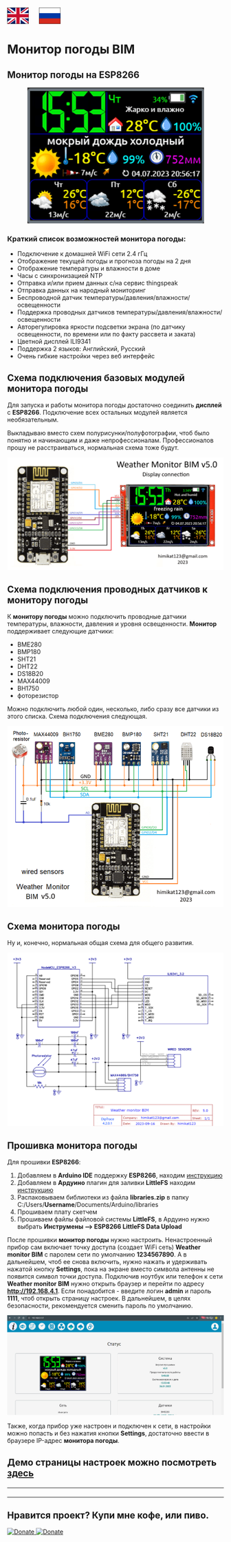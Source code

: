<a href="README.md"><img src="img/en.png" alt="Read this in english" width="50px" style="margin-right:20px"></a>
<a href="README_RU.md"><img src="img/ru.png" alt="Читать на русском" width="50px"></a> 

# Монитор погоды BIM
## Монитор погоды на ESP8266

<p align="center"><img src="img/main_RU.png" alt="Weather monitor based on ESP8266"></p> 

### Краткий список возможностей монитора погоды:

* Подключение к домашней WiFi сети 2.4 гГц
* Отображение текущей погоды и прогноза погоды на 2 дня
* Отображение температуры и влажности в доме
* Часы с синхронизацией NTP
* Отправка и/или прием данных с/на сервис thingspeak
* Отправка данных на народный мониторинг
* Беспроводной датчик температуры/давления/влажности/освещенности
* Поддержка проводных датчиков температуры/давления/влажности/освещенности
* Авторегулировка яркости подсветки экрана (по датчику освещенности, по времени или по факту рассвета и заката)
* Цветной дисплей ILI9341
* Поддержка 2 языков: Английский, Русский
* Очень гибкие настройки через веб интерфейс

## Схема подключения базовых модулей монитора погоды
Для запуска и работы монитора погоды достаточно соединить **дисплей** с **ESP8266**. Подключение всех остальных модулей является необязательным. 

Выкладываю вместо схем полурисунки/полуфотографии, чтоб было понятно и начинающим и даже непрофессионалам. Профессионалов прошу не расстраиваться, нормальная схема тоже будут.

<p align="center"><img src="img/base.png" alt="weather monitor BIM base wiring diagramm"></p>

## Схема подключения проводных датчиков к монитору погоды
К **монитору погоды** можно подключить проводные датчики температуры, влажности, давления и уровня освещенности. **Монитор** поддерживает следующие датчики: 
* BME280
* BMP180
* SHT21
* DHT22
* DS18B20
* MAX44009
* BH1750
* фоторезистор

Можно подключить любой один, несколько, либо сразу все датчики из этого списка. Схема подключения следующая.

<p align="center"><img src="img/sensors.png" alt="weather monitor BIM wired sensors"></p>

## Схема монитора погоды

Ну и, конечно, нормальная общая схема для общего развития.

<p align="center"><img src="Schematic_Diagramm/BIM.png" alt="weather monitor BIM schematic diagramm"></p>

## Прошивка монитора погоды

Для прошивки **ESP8266**:
1. Добавляем в **Arduino IDE** поддержку **ESP8266**, находим [инструкцию](https://www.google.ru/search?q=arduino+esp8266+%D1%83%D1%81%D1%82%D0%B0%D0%BD%D0%BE%D0%B2%D0%BA%D0%B0&newwindow=1&sca_esv=556551428&bih=739&biw=1536&hl=ru&ei=lhHZZLeeKK7_7_UPkau0wAs&oq=arduino+esp8266+%D1%83%D1%81%D1%82&gs_lp=Egxnd3Mtd2l6LXNlcnAiFmFyZHVpbm8gZXNwODI2NiDRg9GB0YIqAggAMgUQABiABEjaIFD3AViBFnABeAGQAQCYAWagAdwCqgEDMy4xuAEDyAEA-AEBwgIKEAAYRxjWBBiwA8ICChAAGIoFGLADGEPiAwQYACBBiAYBkAYK&sclient=gws-wiz-serp)
2. Добавляем в **Ардуино** плагин для заливки **LittleFS** находим [инструкцию](https://www.google.ru/search?q=arduino+esp8266+littlefs+%D0%BF%D0%BB%D0%B0%D0%B3%D0%B8%D0%BD&newwindow=1&sca_esv=556551428&bih=739&biw=1536&hl=ru&ei=ohHZZOGaGZqW9u8PlO-8GA&oq=arduino+esp8266+littlefs+%D0%BF%D0%BB%D0%B0&gs_lp=Egxnd3Mtd2l6LXNlcnAiH2FyZHVpbm8gZXNwODI2NiBsaXR0bGVmcyDQv9C70LAqAggBMgUQIRigATIFECEYoAEyBRAhGKABMgUQIRigATIFECEYoAFIlm1QjAhY_2FwA3gBkAEAmAGLAaABlxCqAQQxOS40uAEDyAEA-AEBwgIKEAAYRxjWBBiwA8ICBRAAGIAEwgIGEAAYFhge4gMEGAAgQYgGAZAGCA&sclient=gws-wiz-serp)
3. Распаковываем библиотеки из файла **libraries.zip** в папку C:/Users/**Username**/Documents/Arduino/libraries
4. Прошиваем плату скетчем
5. Прошиваем файлы файловой системы **LittleFS**, в Ардуино нужно выбрать **Инструмены --> ESP8266 LittleFS Data Upload**

После прошивки **монитор погоды** нужно настроить. Ненастроенный прибор сам включает точку доступа (создает WiFi сеть) **Weather monitor BIM** с паролем сети по умолчанию **1234567890**. А в дальнейшем, чтоб ее снова включить, нужно нажать и удерживать нажатой кнопку **Settings**, пока на экране вместо символа антенны не появится символ точки доступа. Подключив ноутбук или телефон к сети **Weather monitor BIM** нужно открыть браузер и перейти по адресу **http://192.168.4.1**. Если понадобится - введите логин **admin** и пароль **1111**, чтоб открыть страницу настроек. В дальнейшем, в целях безопасности, рекомендуется сменить пароль по умолчанию.

<p align="center"><img src="img/sett_RU.png" alt="weather monitor BIM settings"></p>

Также, когда прибор уже настроен и подключен к сети, в настройки можно попасть и без нажатия кнопки **Settings**, достаточно ввести в браузере IP-адрес **монитора погоды**.

## Демо страницы настроек можно посмотреть <a href="https://bim32demo.000webhostapp.com/" target="_blank">здесь</a><hr />

<hr>


## Нравится проект? Купи мне кофе, или пиво.

<a href="https://www.buymeacoffee.com/himikat123Q">
    <img src="https://cdn.buymeacoffee.com/buttons/v2/default-yellow.png" alt="Donate" width="150">
</a>

<a href="https://www.paypal.com/donate/?hosted_button_id=R4QDCRKTC9QA6">
    <img src="https://img.shields.io/badge/Donate-PayPal-green.svg" alt="Donate">
</a>